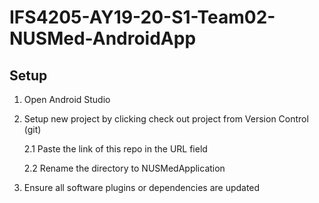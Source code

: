 # IFS4205-AY19-20-S1-Team02-NUSMed-AndroidApp

## Setup

1. Open Android Studio
2. Setup new project by clicking check out project from Version Control (git)

    2.1 Paste the link of this repo in the URL field

    2.2 Rename the directory to NUSMedApplication

3. Ensure all software plugins or dependencies are updated
